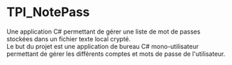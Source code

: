# TPI_NotePass
Une application C# permettant de gérer une liste de mot de passes stockées dans un fichier texte local crypté. </br>
Le but du projet est une application de bureau C# mono-utilisateur permettant de gérer les différents comptes et mots de passe de l'utilisateur.
